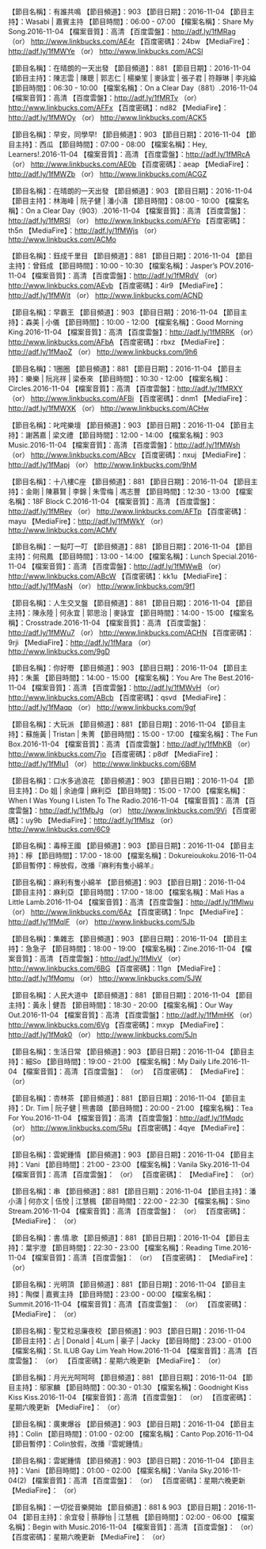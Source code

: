 【節目名稱】：有誰共鳴
【節目頻道】：903
【節目日期】：2016-11-04
【節目主持】：Wasabi | 嘉賓主持
【節目時間】：06:00 - 07:00 
【檔案名稱】：Share My Song.2016-11-04
【檔案音質】：高清
【百度雲盤】：http://adf.ly/1fMRag （or） http://www.linkbucks.com/AE4r
【百度密碼】：24bw
【MediaFire】：http://adf.ly/1fMWYe （or） http://www.linkbucks.com/ACSl

【節目名稱】：在晴朗的一天出發
【節目頻道】：881
【節目日期】：2016-11-04
【節目主持】：陳志雲 | 陳聰 | 郭志仁 | 楊樂笙 | 麥詠宜 | 張子君 | 符靜琳 | 李兆綸
【節目時間】：06:30 - 10:00
【檔案名稱】：On a Clear Day（881）.2016-11-04
【檔案音質】：高清
【百度雲盤】：http://adf.ly/1fMRTv （or） http://www.linkbucks.com/AFFx
【百度密碼】：nd82
【MediaFire】：http://adf.ly/1fMWOy （or） http://www.linkbucks.com/ACK5

【節目名稱】：早安，同學早!
【節目頻道】：903
【節目日期】：2016-11-04
【節目主持】：西瓜
【節目時間】：07:00 - 08:00
【檔案名稱】：Hey, Learners!.2016-11-04
【檔案音質】：高清
【百度雲盤】：http://adf.ly/1fMRcA （or） http://www.linkbucks.com/AE0b
【百度密碼】：aeap
【MediaFire】：http://adf.ly/1fMWZb （or） http://www.linkbucks.com/ACGZ

【節目名稱】：在晴朗的一天出發
【節目頻道】：903
【節目日期】：2016-11-04
【節目主持】：林海峰 | 阮子健 | 潘小濤
【節目時間】：08:00 - 10:00
【檔案名稱】：On a Clear Day（903）.2016-11-04
【檔案音質】：高清
【百度雲盤】：http://adf.ly/1fMRSl （or） http://www.linkbucks.com/AFYp
【百度密碼】：th5n
【MediaFire】：http://adf.ly/1fMWjs （or） http://www.linkbucks.com/ACMo

【節目名稱】：鈺成千里目
【節目頻道】：881
【節目日期】：2016-11-04
【節目主持】：曾鈺成
【節目時間】：10:00 - 10:30
【檔案名稱】：Jasper’s POV.2016-11-04
【檔案音質】：高清
【百度雲盤】：http://adf.ly/1fMRdV （or） http://www.linkbucks.com/AEvb
【百度密碼】：4ir9
【MediaFire】：http://adf.ly/1fMWit （or） http://www.linkbucks.com/ACND

【節目名稱】：早霸王
【節目頻道】：903
【節目日期】：2016-11-04
【節目主持】：森美 | 小儀
【節目時間】：10:00 - 12:00
【檔案名稱】：Good Morning King.2016-11-04
【檔案音質】：高清
【百度雲盤】：http://adf.ly/1fMRRK （or） http://www.linkbucks.com/AFbA
【百度密碼】：rbxz
【MediaFire】：http://adf.ly/1fMaoZ （or） http://www.linkbucks.com/9h6

【節目名稱】：1圈圈
【節目頻道】：881
【節目日期】：2016-11-04
【節目主持】：樂樂 | 阮兆祥 | 梁泰來
【節目時間】：10:30 - 12:00
【檔案名稱】：Circles.2016-11-04
【檔案音質】：高清
【百度雲盤】：http://adf.ly/1fMRXY （or） http://www.linkbucks.com/AFBi
【百度密碼】：dnm1
【MediaFire】：http://adf.ly/1fMWXK （or） http://www.linkbucks.com/ACHw

【節目名稱】：叱咤樂壇
【節目頻道】：903
【節目日期】：2016-11-04
【節目主持】：謝茜嘉 | 梁文禮
【節目時間】：12:00 - 14:00
【檔案名稱】：903 Music.2016-11-04
【檔案音質】：高清
【百度雲盤】：http://adf.ly/1fMWsh （or） http://www.linkbucks.com/ABcv
【百度密碼】：nxuj
【MediaFire】：http://adf.ly/1fMapj （or） http://www.linkbucks.com/9hM

【節目名稱】：十八樓C座
【節目頻道】：881
【節目日期】：2016-11-04
【節目主持】：金剛 | 陳慕賢 | 李錦 | 朱雪梅 | 馮志豐
【節目時間】：12:30 - 13:00
【檔案名稱】：18F Block C.2016-11-04
【檔案音質】：高清
【百度雲盤】：http://adf.ly/1fMRey （or） http://www.linkbucks.com/AFTp
【百度密碼】：mayu
【MediaFire】：http://adf.ly/1fMWkY （or） http://www.linkbucks.com/ACMV

【節目名稱】：一點叮一叮
【節目頻道】：881
【節目日期】：2016-11-04
【節目主持】：何飛鳳
【節目時間】：13:00 - 14:00
【檔案名稱】：Lunch Special.2016-11-04
【檔案音質】：高清
【百度雲盤】：http://adf.ly/1fMWwB （or） http://www.linkbucks.com/ABcW
【百度密碼】：kk1u
【MediaFire】：http://adf.ly/1fMasN （or） http://www.linkbucks.com/9f1

【節目名稱】：人生交叉盤
【節目頻道】：881
【節目日期】：2016-11-04
【節目主持】：陳永陸 | 何永宜 | 郭思治 | 麥詠宜
【節目時間】：14:00 - 15:00
【檔案名稱】：Crosstrade.2016-11-04
【檔案音質】：高清
【百度雲盤】：http://adf.ly/1fMWu7 （or） http://www.linkbucks.com/ACHN
【百度密碼】：9rji
【MediaFire】：http://adf.ly/1fMara （or） http://www.linkbucks.com/9gD

【節目名稱】：你好嘢
【節目頻道】：903
【節目日期】：2016-11-04
【節目主持】：朱薰
【節目時間】：14:00 - 15:00
【檔案名稱】：You Are The Best.2016-11-04
【檔案音質】：高清
【百度雲盤】：http://adf.ly/1fMWvH （or） http://www.linkbucks.com/ABcb
【百度密碼】：qsvd
【MediaFire】：http://adf.ly/1fMaqp （or） http://www.linkbucks.com/9gf

【節目名稱】：大玩派
【節目頻道】：881
【節目日期】：2016-11-04
【節目主持】：蘇施黃 | Tristan | 朱菁
【節目時間】：15:00 - 17:00
【檔案名稱】：The Fun Box.2016-11-04
【檔案音質】：高清
【百度雲盤】：http://adf.ly/1fMhKB （or） http://www.linkbucks.com/7jo
【百度密碼】：p8df
【MediaFire】：http://adf.ly/1fMlu1 （or） http://www.linkbucks.com/6BM

【節目名稱】：口水多過浪花
【節目頻道】：903
【節目日期】：2016-11-04
【節目主持】：Do 姐 | 余迪偉 | 麻利亞
【節目時間】：15:00 - 17:00
【檔案名稱】：When I Was Young I Listen To The Radio.2016-11-04
【檔案音質】：高清
【百度雲盤】：http://adf.ly/1fMbJg （or） http://www.linkbucks.com/9Vi
【百度密碼】：uy9b
【MediaFire】：http://adf.ly/1fMlsz （or） http://www.linkbucks.com/6C9

【節目名稱】：毒檸王國
【節目頻道】：903
【節目日期】：2016-11-04
【節目主持】：檸
【節目時間】：17:00 - 18:00
【檔案名稱】：Dokureioukoku.2016-11-04
【節目暫停】：檸放假，改播『麻利有隻小綿羊』

【節目名稱】：麻利有隻小綿羊
【節目頻道】：903
【節目日期】：2016-11-04
【節目主持】：麻利亞
【節目時間】：17:00 - 18:00
【檔案名稱】：Mali Has a Little Lamb.2016-11-04
【檔案音質】：高清
【百度雲盤】：http://adf.ly/1fMlwu （or） http://www.linkbucks.com/6Az
【百度密碼】：1npc
【MediaFire】：http://adf.ly/1fMqlF （or） http://www.linkbucks.com/5Jb

【節目名稱】：集雜志
【節目頻道】：903
【節目日期】：2016-11-04
【節目主持】：急急子
【節目時間】：18:00 - 19:00
【檔案名稱】：Zine.2016-11-04
【檔案音質】：高清
【百度雲盤】：http://adf.ly/1fMlvV （or） http://www.linkbucks.com/6BG
【百度密碼】：11gn
【MediaFire】：http://adf.ly/1fMqmu （or） http://www.linkbucks.com/5JW

【節目名稱】：人民大道中
【節目頻道】：881
【節目日期】：2016-11-04
【節目主持】：黃永 | 健吾
【節目時間】：18:30 - 20:00
【檔案名稱】：Our Way Out.2016-11-04
【檔案音質】：高清
【百度雲盤】：http://adf.ly/1fMmHK （or） http://www.linkbucks.com/6Vg
【百度密碼】：mxyp
【MediaFire】：http://adf.ly/1fMqk0 （or） http://www.linkbucks.com/5Jn

【節目名稱】：生活日常
【節目頻道】：903
【節目日期】：2016-11-04
【節目主持】：細So
【節目時間】：19:00 - 21:00
【檔案名稱】：My Daily Life.2016-11-04
【檔案音質】：高清
【百度雲盤】： （or） 
【百度密碼】：
【MediaFire】： （or） 

【節目名稱】：杏林茶
【節目頻道】：881
【節目日期】：2016-11-04
【節目主持】：Dr. Tim | 阮子健 | 熊書頤
【節目時間】：20:00 - 21:00
【檔案名稱】：Tea For You.2016-11-04
【檔案音質】：高清
【百度雲盤】：http://adf.ly/1fMqdc （or） http://www.linkbucks.com/5Ru
【百度密碼】：4qye
【MediaFire】： （or） 

【節目名稱】：雲妮鍾情
【節目頻道】：903
【節目日期】：2016-11-04
【節目主持】：Vani
【節目時間】：21:00 - 23:00
【檔案名稱】：Vanila Sky.2016-11-04
【檔案音質】：高清
【百度雲盤】： （or） 
【百度密碼】：
【MediaFire】： （or） 

【節目名稱】：串
【節目頻道】：881
【節目日期】：2016-11-04
【節目主持】：潘小濤 | 何亦文 | 伍悅 | 江慧楓
【節目時間】：22:00 - 22:30
【檔案名稱】：Sino Stream.2016-11-04
【檔案音質】：高清
【百度雲盤】： （or） 
【百度密碼】：
【MediaFire】： （or） 

【節目名稱】：書.情.歌
【節目頻道】：881
【節目日期】：2016-11-04
【節目主持】：葉宇澄
【節目時間】：22:30 - 23:00
【檔案名稱】：Reading Time.2016-11-04
【檔案音質】：高清
【百度雲盤】： （or） 
【百度密碼】： 
【MediaFire】： （or） 

【節目名稱】：光明頂
【節目頻道】：881
【節目日期】：2016-11-04
【節目主持】：陶傑 | 嘉賓主持
【節目時間】：23:00 - 00:00
【檔案名稱】：Summit.2016-11-04
【檔案音質】：高清
【百度雲盤】： （or） 
【百度密碼】：
【MediaFire】： （or） 

【節目名稱】：聖艾粒忌廉夜校
【節目頻道】：903
【節目日期】：2016-11-04
【節目主持】：占 | Donald | 4Lum | 豪子 | Jacky
【節目時間】：23:00 - 01:00
【檔案名稱】：St. ILUB Gay Lim Yeah How.2016-11-04
【檔案音質】：高清
【百度雲盤】： （or） 
【百度密碼】：星期六晚更新
【MediaFire】： （or） 

【節目名稱】：月光光呵呵呵
【節目頻道】：881
【節目日期】：2016-11-04
【節目主持】：鄔家麟
【節目時間】：00:30 - 01:30
【檔案名稱】：Goodnight Kiss Kiss Kiss.2016-11-04
【檔案音質】：高清
【百度雲盤】： （or） 
【百度密碼】：星期六晚更新
【MediaFire】： （or） 

【節目名稱】：廣東爆谷
【節目頻道】：903
【節目日期】：2016-11-04
【節目主持】：Colin
【節目時間】：01:00 - 02:00
【檔案名稱】：Canto Pop.2016-11-04
【節目暫停】：Colin放假，改播『雲妮鍾情』

【節目名稱】：雲妮鍾情
【節目頻道】：903
【節目日期】：2016-11-04
【節目主持】：Vani
【節目時間】：01:00 - 02:00
【檔案名稱】：Vanila Sky.2016-11-04(2)
【檔案音質】：高清
【百度雲盤】： （or） 
【百度密碼】：星期六晚更新
【MediaFire】： （or） 

【節目名稱】：一切從音樂開始
【節目頻道】：881 & 903
【節目日期】：2016-11-04
【節目主持】：余宜發 | 蔡靜怡 | 江慧楓
【節目時間】：02:00 - 06:00
【檔案名稱】：Begin with Music.2016-11-04
【檔案音質】：高清
【百度雲盤】： （or） 
【百度密碼】：星期六晚更新
【MediaFire】： （or）
